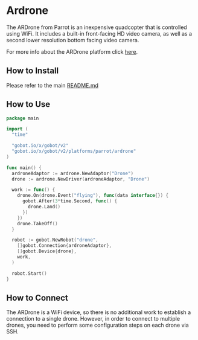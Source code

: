 # Ardrone

The ARDrone from Parrot is an inexpensive quadcopter that is controlled using WiFi. It includes a built-in front-facing
HD video camera, as well as a second lower resolution bottom facing video camera.

For more info about the ARDrone platform click [here](http://ardrone2.parrot.com/).

## How to Install

Please refer to the main [README.md](https://github.com/hybridgroup/gobot/blob/release/README.md)

## How to Use

```go
package main

import (
  "time"

  "gobot.io/x/gobot/v2"
  "gobot.io/x/gobot/v2/platforms/parrot/ardrone"
)

func main() {
  ardroneAdaptor := ardrone.NewAdaptor("Drone")
  drone := ardrone.NewDriver(ardroneAdaptor, "Drone")

  work := func() {
    drone.On(drone.Event("flying"), func(data interface{}) {
      gobot.After(3*time.Second, func() {
        drone.Land()
      })
    })
    drone.TakeOff()
  }

  robot := gobot.NewRobot("drone",
    []gobot.Connection{ardroneAdaptor},
    []gobot.Device{drone},
    work,
  )

  robot.Start()
}
```

## How to Connect

The ARDrone is a WiFi device, so there is no additional work to establish a connection to a single drone. However, in
order to connect to multiple drones, you need to perform some configuration steps on each drone via SSH.
